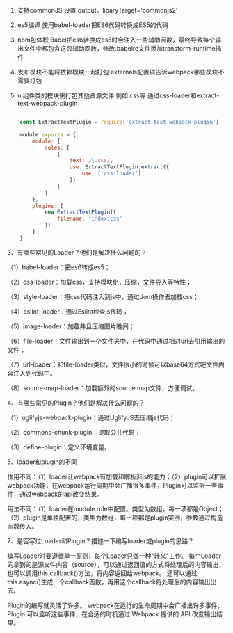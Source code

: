 1. 支持commonJS
  设置 output。libaryTarget='commonjs2'

2. es5编译
    使用babel-loader把ES6代码转换成ES5的代码

3. npm包体积
    Babel把es6转换成es5时会注入一些辅助函数，最终导致每个输出文件中都包含这段辅助函数，修改.babelrc文件添加transform-runtime插件

4. 发布模块不能将依赖模块一起打包
    externals配置项告诉webpack哪些模块不需要打包

5. ui组件类的模块需打包其他资源文件 例如.css等
    通过css-loader和extract-text-webpack-plugin
```javascript

    const ExtractTextPlugin = require('extract-text-webpack-plugin')

    module.exports = {
        module: {
            rules: {
                {
                    text: /\.css/,
                    use: ExtractTextPlugin.extract({
                        use: ['css-loader']
                    })
                }
            }
        },
        plugins: [
            new ExtractTextPlugin({
                filename: 'index.css'
            })
        ]
    }
```
3、有哪些常见的Loader？他们是解决什么问题的？

（1）babel-loader：把es6转成es5；

（2）css-loader：加载css，支持模块化，压缩，文件导入等特性；

（3）style-loader：把css代码注入到js中，通过dom操作去加载css；

（4）eslint-loader：通过Eslint检查js代码；

（5）image-loader：加载并且压缩图片晚间；

（6）file-loader：文件输出到一个文件夹中，在代码中通过相对url去引用输出的文件；

（7）url-loader：和file-loader类似，文件很小的时候可以base64方式吧文件内容注入到代码中。

（8）source-map-loader：加载额外的source map文件，方便调试。

 

4、有哪些常见的Plugin？他们是解决什么问题的？

（1）uglifyjs-webpack-plugin：通过UglifyJS去压缩js代码；

（2）commons-chunk-plugin：提取公共代码；

（3）define-plugin：定义环境变量。

 

5、loader和plugin的不同

作用不同：（1）loader让webpack有加载和解析非js的能力；（2）plugin可以扩展webpack功能，在webpack运行周期中会广播很多事件，Plugin可以监听一些事件，通过webpack的api改变结果。

用法不同：（1）loader在module.rule中配置。类型为数组，每一项都是Object；（2）plugin是单独配置的，类型为数组，每一项都是plugin实例，参数通过构造函数传入。

7、是否写过Loader和Plugin？描述一下编写loader或plugin的思路？

编写Loader时要遵循单一原则，每个Loader只做一种"转义"工作。 每个Loader的拿到的是源文件内容（source），可以通过返回值的方式将处理后的内容输出，也可以调用this.callback()方法，将内容返回给webpack。 还可以通过 this.async()生成一个callback函数，再用这个callback将处理后的内容输出出去。

Plugin的编写就灵活了许多。 webpack在运行的生命周期中会广播出许多事件，Plugin 可以监听这些事件，在合适的时机通过 Webpack 提供的 API 改变输出结果。